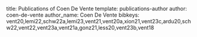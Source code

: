 title: Publications of Coen De Vente
template: publications-author
author: coen-de-vente
author_name: Coen De Vente
bibkeys: vent20,lemi22,schw22a,lemi23,vent21,vent20a,xion21,vent23c,ardu20,schw22,vent22,vent23a,vent21a,gonz21,less20,vent23b,vent18
